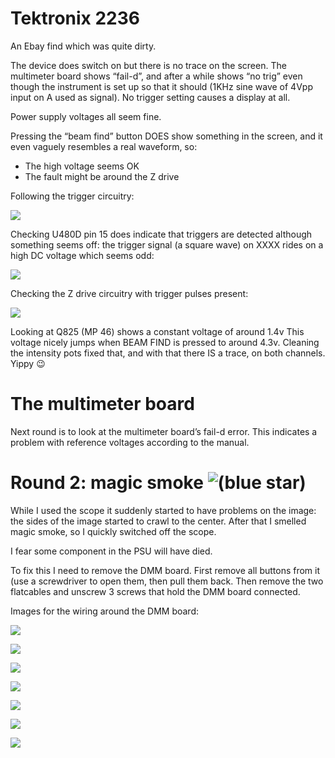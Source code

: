 # Tektronix 2236

An Ebay find which was quite dirty.

The device does switch on but there is no trace on the screen. The multimeter board shows “fail-d”, and after a while shows “no trig” even though the instrument is set up so that it should (1KHz sine wave of 4Vpp input on A used as signal). No trigger setting causes a display at all.

Power supply voltages all seem fine.

Pressing the “beam find” button DOES show something in the screen, and it even vaguely resembles a real waveform, so:

- The high voltage seems OK
- The fault might be around the Z drive

Following the trigger circuitry:

![](image-20221117-190052.png)

Checking U480D pin 15 does indicate that triggers are detected although something seems off: the trigger signal (a square wave) on XXXX rides on a high DC voltage which seems odd:

![](image-20221117-190434.png)

Checking the Z drive circuitry with trigger pulses present:

![](image-20221117-185930.png)

Looking at Q825 (MP 46) shows a constant voltage of around 1.4v This voltage nicely jumps when BEAM FIND is pressed to around 4.3v. Cleaning the intensity pots fixed that, and with that there IS a trace, on both channels. Yippy :wink:

# The multimeter board

Next round is to look at the multimeter board’s fail-d error. This indicates a problem with reference voltages according to the manual.

# Round 2: magic smoke ![(blue star)](https://domui.atlassian.net/wiki/s/245995130/6452/f3c9d64e165341d4d80b32bf0e9c34e1b34b5066/_/images/icons/emoticons/72/1f622.png)

While I used the scope it suddenly started to have problems on the image: the sides of the image started to crawl to the center. After that I smelled magic smoke, so I quickly switched off the scope.

I fear some component in the PSU will have died.

To fix this I need to remove the DMM board. First remove all buttons from it (use a screwdriver to open them, then pull them back. Then remove the two flatcables and unscrew 3 screws that hold the DMM board connected.

Images for the wiring around the DMM board:

![](image-20231217-140242.png)

![](image-20231217-140432.png)

![](image-20231217-140304.png)

![](image-20231217-140329.png)

![](image-20231217-140449.png)

![](image-20231217-140500.png)

![](image-20231217-140513.png)
